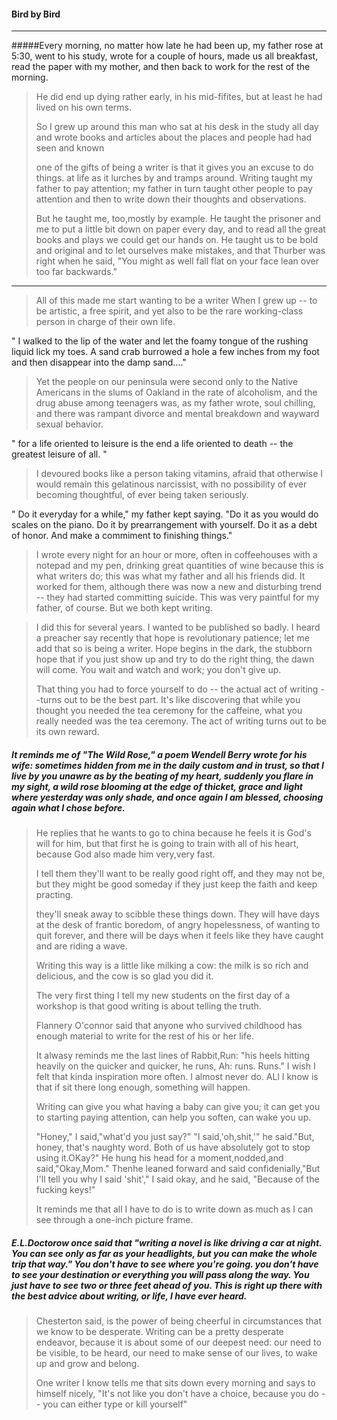 #### Bird by Bird


----
#####Every morning, no matter how late he had been up, my father rose at 5:30, went to his study, wrote for a couple of hours, made us all breakfast, read the paper with my mother, and then back to work for the rest of the morning.

> He did end up dying rather early, in his mid-fifites, but at least he
> had lived on his own terms.
> 
> So I grew up around this man who sat at his desk in the study all day
> and wrote books and articles about the places and people had had seen
> and known
> 
> one of the gifts of being a writer is that it gives you an excuse to do
> things. at life as it lurches by and tramps around. Writing taught my
> father to pay attention; my father in turn taught other people to pay
> attention and then to write down their thoughts and observations.
> 
> But he taught me, too,mostly by example. He taught the prisoner and me
> to put a little bit down on paper every day, and to read all the great
> books and plays we could get our hands on. He taught us to be bold and
> original and to let ourselves make mistakes, and that Thurber was right
> when he said, "You might as well fall flat on your face lean over too
> far backwards."

----

> All of this made me start wanting to be a writer When I grew up -- to be
artistic, a free spirit, and yet also to be the rare working-class
person in charge of their own life.

" I walked to the lip of the water and let the foamy tongue of the
rushing liquid lick my toes. A sand crab burrowed a hole a few inches
from my foot and then disappear into the damp sand...."


> Yet the people on our peninsula were second only to the Native Americans
in the slums of Oakland in the rate of alcoholism, and the drug abuse
among teenagers was, as my father wrote, soul chilling, and there was
rampant divorce and mental breakdown and wayward sexual behavior.


" for a life oriented to leisure is the end a life oriented to death --
the greatest leisure of all. "


> I devoured books like a person taking vitamins, afraid that otherwise I
would remain this gelatinous narcissist, with no possibility of ever
becoming thoughtful, of ever being taken seriously.


" Do it everyday for a while," my father kept saying. "Do it as you
would do scales on the piano. Do it by prearrangement with yourself. Do
it as a debt of honor. And make a commiment to finishing things."

> I wrote every night for an hour or more, often in coffeehouses with a
notepad and my pen, drinking great quantities of wine because this is
what writers do; this was what my father and all his friends did. It
worked for them, although there was now a new and disturbing trend --
they had started committing suicide. This was very paintful for my
father, of course. But we both kept writing.


> I did this for several years. I wanted to be published so badly. I heard
> a preacher say recently that hope is revolutionary patience; let me add
> that so is being a writer. Hope begins in the dark, the stubborn hope
> that if you just show up and try to do the right thing, the dawn will
> come. You wait and watch and work; you don't give up.
> 
> 
> That thing you had to force yourself to do -- the actual act of writing
> --turns out to be the best part. It's like discovering that while you
> thought you needed the tea ceremony for the caffeine, what you really
> needed was the tea ceremony. The act of writing turns out to be its own
> reward.
> 
> 
##### It reminds me of "The Wild Rose," a poem Wendell Berry wrote for his wife: _sometimes hidden from me in the daily custom and in trust, so that I live by you unawre as by the beating of my heart, suddenly you flare in my sight, a wild rose blooming at the edge of thicket, grace and light where yesterday was only shade, and once again I am blessed, choosing again what I chose before._ 
>  
> 
>  He replies that he wants to go to china because he feels it is God's
>  will for him, but that first he is going to train with all of his
>  heart, because God also made him very,very fast.
> 
> 
>  I tell them they'll want to be really good right off, and they may not
>  be, but they might be good someday if they just keep the faith and keep
>  practing.
> 
> 
>  they'll sneak away to scibble these things down. They will have days at
>  the desk of frantic boredom, of angry hopelessness, of wanting to quit
>  forever, and there will be days when it feels like they have caught and
>  are riding a wave.
> 
> 
>  Writing this way is a little like milking a cow: the milk is so rich
>  and delicious, and the cow is so glad you did it.
> 
> 
>  The very first thing I tell my new students on the first day of a
>  workshop is that good writing is about telling the truth.
> 
> 
>  Flannery O'connor said that anyone who survived childhood has enough
>  material to write for the rest of  his or her life.
> 
> 
> It alwasy reminds me  the last lines of Rabbit,Run: "his heels hitting
> heavily on the quicker and quicker, he runs, Ah: runs. Runs."
> I wish I felt that kinda inspiration more often. I almost never do. ALl
> I know is that if sit there long enough, something will happen.
> 
> 
> Writing can give you what having a baby can give you; it can get you to
> starting paying attention, can help you soften, can wake you up.
> 
> 
> "Honey," I said,"what'd you just say?" "I said,'oh,shit,'" he said."But,
> honey, that's naughty word. Both of us have absolutely got to stop using
> it.OKay?" He hung his head for a moment,nodded,and said,"Okay,Mom."
> Thenhe leaned forward and said confidenially,"But I'll tell you why I
> said 'shit'," I said okay, and he said, "Because of the fucking keys!"
> 
> 
> It reminds me that all I have to do is to write down as much as I can
> see through a one-inch picture frame.
> 
> 
##### E.L.Doctorow once said that "writing a novel is like driving a car at night. You can see only as far as your headlights, but you can make the whole trip that way." You don't have to see where you're going. you don't have to see your destination or everything you will pass along the way. You just have to see two or three feet ahead of you. This is right up there with the best advice about writing, or life, I have ever heard.
> 
> 
> Chesterton said, is the power of being cheerful in circumstances that we
> know to be desperate. Writing can be a pretty desperate endeavor,
> because it is about some of our deepest need: our need to be visible, to
> be heard, our need to make sense of our lives, to wake up and grow and
> belong.
> 
> 
> One writer I know tells me that sits down every morning and says to
> himself nicely, "It's not like you don't have a choice, because you do
> -- you can either type or kill yourself"
> 


